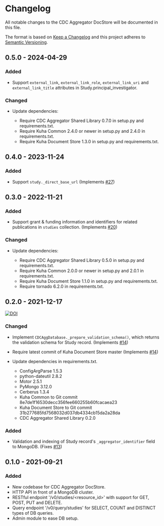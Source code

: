 # Changelog

All notable changes to the CDC Aggregator DocStore will be documented in this file.

The format is based on [Keep a Changelog](http://keepachangelog.com/en/1.0.0/) and this project adheres to [Semantic Versioning](http://semver.org/spec/v2.0.0.html).


## 0.5.0 - 2024-04-29

### Added

- Support `external_link`, `external_link_role`, `external_link_uri`
  and `external_link_title` attributes in Study.principal_investigator.

### Changed

- Update dependencies:

  - Require CDC Aggregator Shared Library 0.7.0 in setup.py and
    requirements.txt.
  - Require Kuha Common 2.4.0 or newer in setup.py and 2.4.0 in requirements.txt.
  - Require Kuha Document Store 1.3.0 in setup.py and requirements.txt.

## 0.4.0 - 2023-11-24

### Added

- Support `study._direct_base_url` (Implements
  [#27](https://github.com/cessda/cessda.cdc.aggregator.doc-store/issues/27))


## 0.3.0 - 2022-11-21

### Added

- Support grant & funding information and identifiers for related
  publications in `studies` collection. (Implements
  [#20](https://github.com/cessda/cessda.cdc.aggregator.doc-store/issues/20))

### Changed

- Update dependencies:

  - Require CDC Aggregator Shared Library 0.5.0 in setup.py and
    requirements.txt.
  - Require Kuha Common 2.0.0 or newer in setup.py and 2.0.1 in requirements.txt.
  - Require Kuha Document Store 1.1.0 in setup.py and requirements.txt.
  - Require tornado 6.2.0 in requirements.txt.


## 0.2.0 - 2021-12-17
[![DOI](https://zenodo.org/badge/DOI/10.5281/zenodo.5779898.svg)](https://doi.org/10.5281/zenodo.5779898)

### Changed

- Implement `CDCAggDatabase._prepare_validation_schema()`, which
  returns the validation schema for Study record.
  (Implements [#14](https://github.com/cessda/cessda.cdc.aggregator.doc-store/issues/14))
- Require latest commit of Kuha Document Store master
  (Implements [#14](https://github.com/cessda/cessda.cdc.aggregator.doc-store/issues/14))
- Update dependencies in requirements.txt.

  - ConfigArgParse 1.5.3
  - python-dateutil 2.8.2
  - Motor 2.5.1
  - PyMongo 3.12.0
  - Cerberus 1.3.4
  - Kuha Common to Git commit 8e7de1f16530decc356fee660255b60fcacaea23
  - Kuha Document Store to Git commit 31b277685fd7568032d037db4334cb15da2a28da
  - CDC Aggregator Shared Library 0.2.0

### Added

- Validation and indexing of Study record's `_aggregator_identifier` field to MongoDB.
  (Fixes [#13](https://github.com/cessda/cessda.cdc.aggregator.doc-store/issues/13))


## 0.1.0 - 2021-09-21

### Added

- New codebase for CDC Aggregator DocStore.
- HTTP API in front of a MongoDB cluster.
- RESTful endpoint '/v0/studies/<resource_id>' with support for GET, POST, PUT and DELETE.
- Query endpoint '/v0/query/studies' for SELECT, COUNT and DISTINCT types of DB queries.
- Admin module to ease DB setup.
